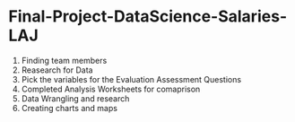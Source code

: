 # Final-Project-DataScience-Salaries-LAJ
1. Finding team members
2. Reasearch for Data
3. Pick the variables for the Evaluation Assessment Questions
4. Completed Analysis Worksheets for comaprison
5. Data Wrangling and research
6. Creating charts and maps
